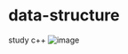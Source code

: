 # data-structure
study c++ 
![image](https://user-images.githubusercontent.com/78270628/204189838-5703c605-aed0-465f-bbaa-f45aac9360c9.png)
